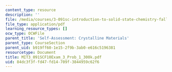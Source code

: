 ```yaml
---
content_type: resource
description: ''
file: /media/courses/3-091sc-introduction-to-solid-state-chemistry-fall-2010/84dc3f3ffd47fd14709f3844959c62f6_MIT3_091SCF10Exam_3_Prob_1_300k.pdf
file_type: application/pdf
learning_resource_types: []
ocw_type: OCWFile
parent_title: 'Self-Assessment: Crystalline Materials'
parent_type: CourseSection
parent_uid: b919ff60-1e15-2f9b-3ab0-e616c5196381
resourcetype: Document
title: MIT3_091SCF10Exam_3_Prob_1_300k.pdf
uid: 84dc3f3f-fd47-fd14-709f-3844959c62f6
---
```

